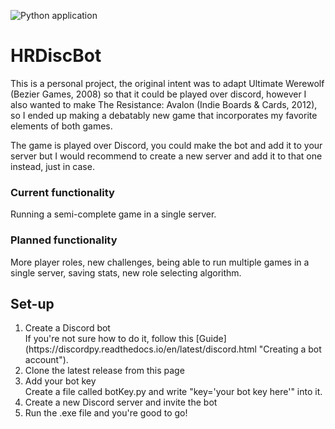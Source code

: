![Python application](https://github.com/Genthus/HRDiscBot/workflows/Python%20application/badge.svg)
# HRDiscBot
 
This is a personal project, the original intent was to adapt Ultimate Werewolf (Bezier Games, 2008) so that it could be played over discord, however I also wanted to make The Resistance: Avalon (Indie Boards & Cards, 2012), so I ended up making a debatably new game that incorporates my favorite elements of both games.

The game is played over Discord, you could make the bot and add it to your server but I would recommend to create a new server and add it to that one instead, just in case.

### Current functionality

Running a semi-complete game in a single server.

### Planned functionality

More player roles, new challenges, being able to run multiple games in a single server, saving stats, new role selecting algorithm.

## Set-up

<ol>
<li>Create a Discord bot</li>
 If you're not sure how to do it, follow this [Guide](https://discordpy.readthedocs.io/en/latest/discord.html "Creating a bot account").
<li>Clone the latest release from this page</li>
<li>Add your bot key</li>
 Create a file called botKey.py and write "key='your bot key here'" into it.
<li>Create a new Discord server and invite the bot</li>
<li>Run the .exe file and you're good to go!</li>
</ol> 
